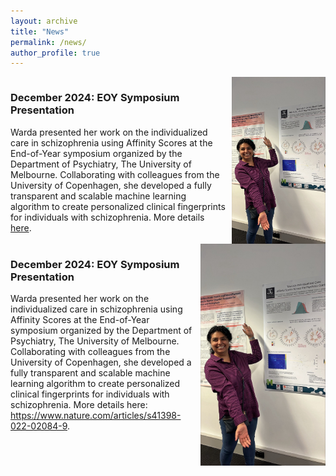 ```yaml
---
layout: archive
title: "News"
permalink: /news/
author_profile: true
---
```


<div style="display: flex; align-items: flex-start;">
  <div style="flex: 1; padding-right: 10px;">
    <h3>December 2024: EOY Symposium Presentation</h3>
    <p>
      Warda presented her work on the individualized care in schizophrenia using Affinity Scores at the End-of-Year symposium organized by the Department of Psychiatry, The University of Melbourne. Collaborating with colleagues from the University of Copenhagen, she developed a fully transparent and scalable machine learning algorithm to create personalized clinical fingerprints for individuals with schizophrenia. More details 
      <a href="https://www.nature.com/articles/s41398-022-02084-9" target="_blank">here</a>.
    </p>
  </div>
  <div>
    <img src="/images/warda_DoP_2024.jpeg" alt="Warda presenting her work" style="height: auto; max-width: 150px; vertical-align: top;">
  </div>
</div>

<div style="display: flex; align-items: stretch;">
  <div style="flex: 1; padding-right: 10px;">
    <h3>December 2024: EOY Symposium Presentation</h3>
    <p>
      Warda presented her work on the individualized care in schizophrenia using Affinity Scores at the End-of-Year symposium organized by the Department of Psychiatry, The University of Melbourne. Collaborating with colleagues from the University of Copenhagen, she developed a fully transparent and scalable machine learning algorithm to create personalized clinical fingerprints for individuals with schizophrenia. More details here: 
      <a href="https://www.nature.com/articles/s41398-022-02084-9" target="_blank">https://www.nature.com/articles/s41398-022-02084-9</a>.
    </p>
  </div>
  <div style="display: flex; align-items: center;">
    <img src="/images/warda_DoP_2024.jpeg" alt="Warda presenting her work" style="height: 100%; max-width: 200px; object-fit: cover;">
  </div>
</div>
